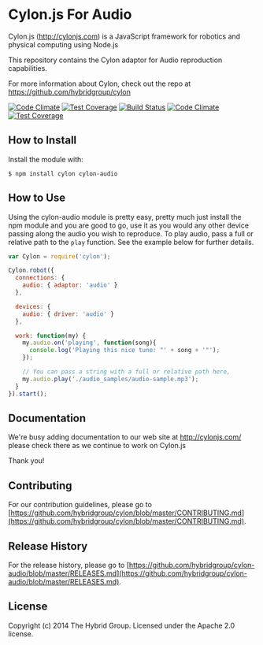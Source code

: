 # Cylon.js For Audio

Cylon.js (http://cylonjs.com) is a JavaScript framework for robotics and
physical computing using Node.js

This repository contains the Cylon adaptor for Audio reproduction capabilities.

For more information about Cylon, check out the repo at
https://github.com/hybridgroup/cylon

[![Code Climate](https://codeclimate.com/github/hybridgroup/cylon-audio/badges/gpa.svg)](https://codeclimate.com/github/hybridgroup/cylon-audio) [![Test Coverage](https://codeclimate.com/github/hybridgroup/cylon-audio/badges/coverage.svg)](https://codeclimate.com/github/hybridgroup/cylon-audio)
[![Build Status](https://secure.travis-ci.org/hybridgroup/cylon-audio.png?branch=master)](http://travis-ci.org/hybridgroup/cylon-audio) [![Code Climate](https://codeclimate.com/github/hybridgroup/cylon-audio/badges/gpa.svg)](https://codeclimate.com/github/hybridgroup/cylon-audio) [![Test Coverage](https://codeclimate.com/github/hybridgroup/cylon-audio/badges/coverage.svg)](https://codeclimate.com/github/hybridgroup/cylon-audio)

## How to Install

Install the module with:

    $ npm install cylon cylon-audio

## How to Use

Using the cylon-audio module is pretty easy, pretty much just install the npm module and you are good to go, use it as you would any other device passing along the audio you wish to reproduce. To play audio, pass a full or relative path to the `play` function.  See the example below for further details.

```javascript
var Cylon = require('cylon');

Cylon.robot({
  connections: {
    audio: { adaptor: 'audio' }
  },

  devices: {
    audio: { driver: 'audio' }
  },

  work: function(my) {
    my.audio.on('playing', function(song){
      console.log('Playing this nice tune: "' + song + '"');
    });

    // You can pass a string with a full or relative path here,
    my.audio.play('./audio_samples/audio-sample.mp3');
  }
}).start();
```

## Documentation

We're busy adding documentation to our web site at http://cylonjs.com/ please check there as we continue to work on Cylon.js

Thank you!

## Contributing

For our contribution guidelines, please go to [https://github.com/hybridgroup/cylon/blob/master/CONTRIBUTING.md](https://github.com/hybridgroup/cylon/blob/master/CONTRIBUTING.md).

## Release History

For the release history, please go to [https://github.com/hybridgroup/cylon-audio/blob/master/RELEASES.md](https://github.com/hybridgroup/cylon-audio/blob/master/RELEASES.md).

## License

Copyright (c) 2014 The Hybrid Group. Licensed under the Apache 2.0 license.
